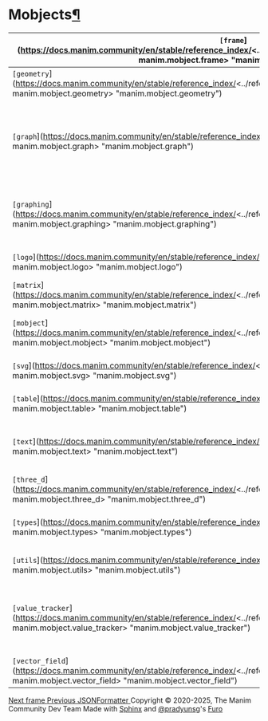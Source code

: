 # Mobjects[¶](https://docs.manim.community/en/stable/reference_index/<#mobjects> "Link to this heading")
`[frame`](https://docs.manim.community/en/stable/reference_index/<../reference/manim.mobject.frame.html#module-manim.mobject.frame> "manim.mobject.frame") | Special rectangles.  
---|---  
`[geometry`](https://docs.manim.community/en/stable/reference_index/<../reference/manim.mobject.geometry.html#module-manim.mobject.geometry> "manim.mobject.geometry") | Various geometric Mobjects.  
`[graph`](https://docs.manim.community/en/stable/reference_index/<../reference/manim.mobject.graph.html#module-manim.mobject.graph> "manim.mobject.graph") | Mobjects used to represent mathematical graphs (think graph theory, not plotting).  
`[graphing`](https://docs.manim.community/en/stable/reference_index/<../reference/manim.mobject.graphing.html#module-manim.mobject.graphing> "manim.mobject.graphing") | Coordinate systems and function graphing related mobjects.  
`[logo`](https://docs.manim.community/en/stable/reference_index/<../reference/manim.mobject.logo.html#module-manim.mobject.logo> "manim.mobject.logo") | Utilities for Manim's logo and banner.  
`[matrix`](https://docs.manim.community/en/stable/reference_index/<../reference/manim.mobject.matrix.html#module-manim.mobject.matrix> "manim.mobject.matrix") | Mobjects representing matrices.  
`[mobject`](https://docs.manim.community/en/stable/reference_index/<../reference/manim.mobject.mobject.html#module-manim.mobject.mobject> "manim.mobject.mobject") | Base classes for objects that can be displayed.  
`[svg`](https://docs.manim.community/en/stable/reference_index/<../reference/manim.mobject.svg.html#module-manim.mobject.svg> "manim.mobject.svg") | Mobjects related to SVG images.  
`[table`](https://docs.manim.community/en/stable/reference_index/<../reference/manim.mobject.table.html#module-manim.mobject.table> "manim.mobject.table") | Mobjects representing tables.  
`[text`](https://docs.manim.community/en/stable/reference_index/<../reference/manim.mobject.text.html#module-manim.mobject.text> "manim.mobject.text") | Mobjects used to display Text using Pango or LaTeX.  
`[three_d`](https://docs.manim.community/en/stable/reference_index/<../reference/manim.mobject.three_d.html#module-manim.mobject.three_d> "manim.mobject.three_d") | Three-dimensional mobjects.  
`[types`](https://docs.manim.community/en/stable/reference_index/<../reference/manim.mobject.types.html#module-manim.mobject.types> "manim.mobject.types") | Specialized mobject base classes.  
`[utils`](https://docs.manim.community/en/stable/reference_index/<../reference/manim.mobject.utils.html#module-manim.mobject.utils> "manim.mobject.utils") | Utilities for working with mobjects.  
`[value_tracker`](https://docs.manim.community/en/stable/reference_index/<../reference/manim.mobject.value_tracker.html#module-manim.mobject.value_tracker> "manim.mobject.value_tracker") | Simple mobjects that can be used for storing (and updating) a value.  
`[vector_field`](https://docs.manim.community/en/stable/reference_index/<../reference/manim.mobject.vector_field.html#module-manim.mobject.vector_field> "manim.mobject.vector_field") | Mobjects representing vector fields.  
[ Next frame ](https://docs.manim.community/en/stable/reference_index/<../reference/manim.mobject.frame.html>) [ Previous JSONFormatter ](https://docs.manim.community/en/stable/reference_index/<../reference/manim._config.logger_utils.JSONFormatter.html>)
Copyright © 2020-2025, The Manim Community Dev Team 
Made with [Sphinx](https://docs.manim.community/en/stable/reference_index/<https:/www.sphinx-doc.org/>) and [@pradyunsg](https://docs.manim.community/en/stable/reference_index/<https:/pradyunsg.me>)'s [Furo](https://docs.manim.community/en/stable/reference_index/<https:/github.com/pradyunsg/furo>)
